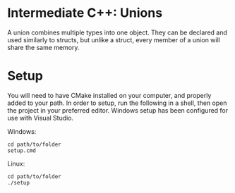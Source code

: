 # Intermediate C++: Unions

A union combines multiple types into one object.
They can be declared and used similarly to structs, but unlike a struct, every member of a union will share the same memory.

# Setup

You will need to have CMake installed on your computer, and properly added to your path.
In order to setup, run the following in a shell, then open the project in your preferred editor.
Windows setup has been configured for use with Visual Studio.

Windows:
```
cd path/to/folder
setup.cmd
```
Linux:
```
cd path/to/folder
./setup
```